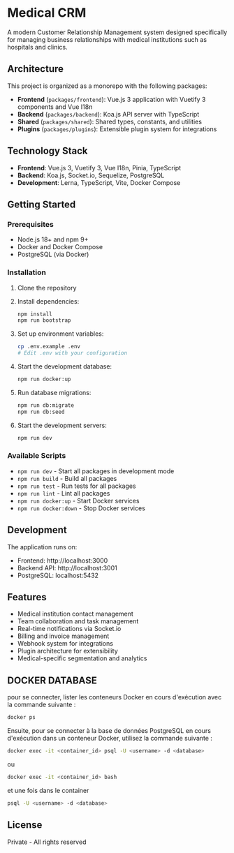 # Medical CRM

A modern Customer Relationship Management system designed specifically for managing business relationships with medical institutions such as hospitals and clinics.

## Architecture

This project is organized as a monorepo with the following packages:

- **Frontend** (`packages/frontend`): Vue.js 3 application with Vuetify 3 components and Vue I18n
- **Backend** (`packages/backend`): Koa.js API server with TypeScript
- **Shared** (`packages/shared`): Shared types, constants, and utilities
- **Plugins** (`packages/plugins`): Extensible plugin system for integrations

## Technology Stack

- **Frontend**: Vue.js 3, Vuetify 3, Vue I18n, Pinia, TypeScript
- **Backend**: Koa.js, Socket.io, Sequelize, PostgreSQL
- **Development**: Lerna, TypeScript, Vite, Docker Compose

## Getting Started

### Prerequisites

- Node.js 18+ and npm 9+
- Docker and Docker Compose
- PostgreSQL (via Docker)

### Installation

1. Clone the repository
2. Install dependencies:

   ```bash
   npm install
   npm run bootstrap
   ```

3. Set up environment variables:

   ```bash
   cp .env.example .env
   # Edit .env with your configuration
   ```

4. Start the development database:

   ```bash
   npm run docker:up
   ```

5. Run database migrations:

   ```bash
   npm run db:migrate
   npm run db:seed
   ```

6. Start the development servers:
   ```bash
   npm run dev
   ```

### Available Scripts

- `npm run dev` - Start all packages in development mode
- `npm run build` - Build all packages
- `npm run test` - Run tests for all packages
- `npm run lint` - Lint all packages
- `npm run docker:up` - Start Docker services
- `npm run docker:down` - Stop Docker services

## Development

The application runs on:

- Frontend: http://localhost:3000
- Backend API: http://localhost:3001
- PostgreSQL: localhost:5432

## Features

- Medical institution contact management
- Team collaboration and task management
- Real-time notifications via Socket.io
- Billing and invoice management
- Webhook system for integrations
- Plugin architecture for extensibility
- Medical-specific segmentation and analytics

## DOCKER DATABASE

pour se connecter, lister les conteneurs Docker en cours d'exécution avec la commande suivante :

```bash
docker ps
```

Ensuite, pour se connecter à la base de données PostgreSQL en cours d'exécution dans un conteneur Docker, utilisez la commande suivante :

```bash
docker exec -it <container_id> psql -U <username> -d <database>
```

ou

```bash
docker exec -it <container_id> bash
```

et une fois dans le container

```bash
psql -U <username> -d <database>
```

## License

Private - All rights reserved
